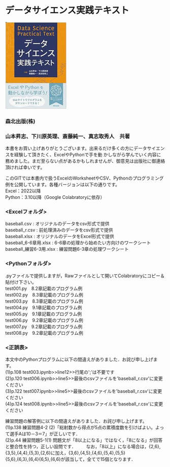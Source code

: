 # データサイエンス実践テキスト
![Test Image 1](/textbook.jpg)
### 森北出版(株)
### 山本昇志、下川原英理、斎藤純一、真志取秀人　共著

本書をお買い上げありがとうございます。出来るだけ多くの方にデータサイエンスを経験して頂きたく、ExcelやPythonで手を動
かしながら学んでいく内容に務めました。まだ至らない点があるかもしれませんが、御意見は出版社に御連絡頂ければ幸いです。

このGITでは本書内で扱うExcelのWorksheetやCSV、Pythonのプログラミング例を公開しています。各種バージョンは以下の通りです。  
Excel：2022以降  
Python：3.10以降（Google Colabratoryに依存） 

### <Excelフォルダ>
baseball.csv : オリジナルのデータをcsv形式で提供  
baseball_r.csv : 前処理済みのデータをcsv形式で提供  
baseball.xlsx : オリジナルのデータをExcel形式で提供  
baseball_6-6章用.xlsx : 6-6章の処理から始めたい方向けのワークシート  
baseball_練習6-3用.xlsx : 練習問題6-3章の処理ワークシート  

### <Pythonフォルダ>
.pyファイルで提供しますが，Rawファイルとして開いてColabratoryにコピー＆貼付け下さい。  
test001.py　8.2章記載のプログラム例  
test002.py　8.3章記載のプログラム例  
test003.py　8.3章記載のプログラム例  
test004.py　9.1章記載のプログラム例  
test005.py　9.1章記載のプログラム例  
test006.py　9.2章記載のプログラム例  
test007.py　9.2章記載のプログラム例  
test008.py　9.2章記載のプログラム例  

### <正誤表>
本文中のPythonプログラムに以下の間違えがありました．お詫び申し上げます。  
(1)p.108 test003.ipynb>>line12>>行尾の';'は不要です  
(2)p.120 test006.ipynb>>line5>>最後のcsvファイルを'baseball_r.csv'に変更ください  
(3)p.122 test007.ipynb>>line5>>最後のcsvファイルを'baseball_r.csv'に変更ください  
(4)p.124 test008.ipynb>>line5>>最後のcsvファイルを'baseball_r.csv'に変更ください 

練習問題の解答例に以下の間違えがありました．お詫び申し上げます。   
(1)p.138 練習問題4-2 (2)「総射数から得点が5点の累積度数を引けばよい。よって選手Aは10－3＝7」が正しいです．   
(2)p.44 練習問題5-1(1) 問題文が「8以上になる」ではなく，「8になる」が回答と整合性を持つ，正しい設問です．
　　なお，「8以上」になる場合は，{2,6},{3,5},{4,4},{5,3},{2,6}に加え，{3,6},{4,5},{4,6},{5,4},{5,5}  
    {5,6},{6,3},{6,4}{6,5},{6,6}が該当して，全てで15個となります．

